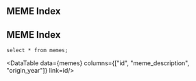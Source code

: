 ## MEME Index

## MEME Index

```memes
select * from memes;
```

<DataTable data={memes} columns={["id", "meme_description", "origin_year"]} link=id/>